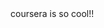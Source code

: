 <!doctype html>
<html>
<head>
<meta charset="utf-8">
<title>coursera is cool!</title>
 </head>
 <body>
 	coursera is so cool!!
 </body>
</html>
